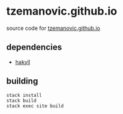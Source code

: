 tzemanovic.github.io
=============

source code for [tzemanovic.github.io](http://tzemanovic.github.io)

## dependencies

   * [hakyll](http://jaspervdj.be/hakyll/)

## building

```
stack install
stack build
stack exec site build
```
